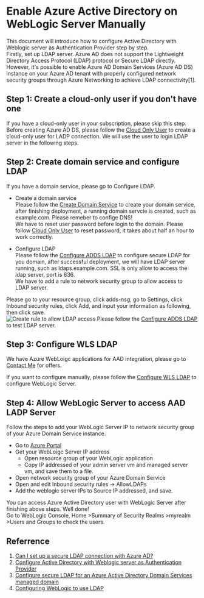
# Enable Azure Active Directory on WebLogic Server Manually  
This document will introduce how to configure Active Directory with Weblogic server as Authentication Provider step by step.  
Firstly, set up LDAP server.  Azure AD does not support the Lightweight Directory Access Protocol (LDAP) protocol or Secure LDAP directly. However, it's possible to enable Azure AD Domain Services (Azure AD DS) instance on your Azure AD tenant with properly configured network security groups through Azure Networking to achieve LDAP connectivity[1].  

## Step 1: Create a cloud-only user if you don't have one  
If you have a cloud-only user in your subscription, please skip this step.  
Before creating Azure AD DS, please follow the [Cloud Only User](docs/cloud-only-user.md) to create a cloud-only user for LADP connection. We will use the user to login LDAP server in the following steps.  

## Step 2: Create domain service and configure LDAP  
If you have a domain service, please go to Configure LDAP.  
* Create a domain service  
Please follow the [Create Domain Service](docs/create-domain-service.md) to create your domain service, after finishing deployment, a running domain servcie is created, such as example.com. Please remeber to confige DNS!  
We have to reset user password before login to the domain. Please follow [Cloud Only User](docs/cloud-only-user.md) to reset password, it takes about half an hour to work correctly.  

* Configure LDAP  
Please follow the [Configure ADDS LDAP](docs/configure-ad-ds-ldap.md) to configure secure LDAP for you domain, after successful deployment, we will have LDAP server running, such as ldaps.example.com. SSL is only allow to access the ldap server, port is 636.  
We have to add a rule to network security group to allow access to LDAP server.  

Please go to your resource group, click adds-nsg, go to Settings, click Inbound security rules, click Add, and input your information as following, then click save.  
![Create rule to allow LDAP access](docs/images/img-allowldaps.PNG)
Please follow the [Configure ADDS LDAP](docs/configure-ad-ds-ldap.md) to test LDAP server.  

## Step 3: Configure WLS LDAP  

We have Azure WebLoigc applications for AAD integration, please go to [Contact Me](https://azuremarketplace.microsoft.com/en-us/marketplace/apps/oracle.oraclelinux-wls-cluster?tab=Overview) for offers.  

If you want to configure manually, please follow the [Configure WLS LDAP](docs/configure-wls-ldap.md) to configure WebLogic Server.  

## Step 4: Allow WebLogic Server to access AAD LADP Server
Follow the steps to add your WebLogic Server IP to network security group of your Azure Domain Service instance.
* Go to [Azure Portal](https://portal.azure.com/)
* Get your WebLoigc Server IP address
  * Open resource group of your WebLogic application
  * Copy IP addressed of your admin server vm and managed server vm, and save them to a file.
* Open network security group of your Azure Domain Service
* Open and edit Inbound security rules -> AllowLDAPs
* Add the weblogic server IPs to Source IP addressed, and save.

You can access Azure Active Directory user with WebLogic Server after finishing above steps. Well done!    
Go to WebLogic Console, Home >Summary of Security Realms >myrealm >Users and Groups to check the users.

## Referrence
1. [Can I set up a secure LDAP connection with Azure AD?](https://docs.microsoft.com/en-us/azure/active-directory/fundamentals/active-directory-faq)  
2. [Configure Active Directory with Weblogic server as Authentication Provider](https://insideclouldworld.wordpress.com/2016/08/21/configure-active-directory-with-weblogic-server-as-authentication-provider/)  
3. [Configure secure LDAP for an Azure Active Directory Domain Services managed domain](https://docs.microsoft.com/en-us/azure/active-directory-domain-services/tutorial-configure-ldaps)  
4. [Configuring WebLogic to use LDAP](https://docs.oracle.com/en/middleware/enterprise-data-quality/12.2.1.3/secure/configuring-weblogic-use-ldap.html#GUID-2E31FC0B-6934-441E-AA4B-3F57A70ABA68)  
